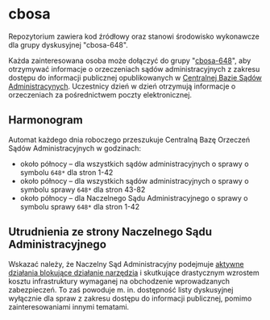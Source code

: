 # cbosa

Repozytorium zawiera kod źródłowy oraz stanowi środowisko wykonawcze dla grupy dyskusyjnej "cbosa-648". 

Każda zainteresowana osoba może dołączyć do grupy "[cbosa-648](https://groups.google.com/forum/#!forum/cbosa-648)", aby otrzymywać informacje o orzeczeniach sądów administracyjnych z zakresu dostępu do informacji publicznej opublikowanych w [Centralnej Bazie Sądów Administracynych](http://orzeczenia.nsa.gov.pl/cbo/query). Uczestnicy dzień w dzień otrzymują informacje o orzeczeniach za pośrednictwem poczty elektronicznej.

## Harmonogram

Automat każdego dnia roboczego przeszukuje Centralną Bazę Orzeczeń Sądów Administracyjnych w godzinach:
- około północy – dla wszystkich sądów administracyjnych o sprawy o symbolu ```648*``` dla stron 1-42
- około północy – dla wszystkich sądów administracyjnych o sprawy o symbolu sprawy ```648*``` dla stron 43-82
- około północy – dla Naczelnego Sądu Administracyjnego o sprawy o symbolu sprawy ```648*``` dla stron 1-42

## Utrudnienia ze strony Naczelnego Sądu Administracyjnego

Wskazać należy, że Naczelny Sąd Administracyjny podejmuje [aktywne działania blokujące działanie narzędzia](https://ochrona.jawne.info.pl/2015/11/10/otwarte-dane-wsparciem-partnerstwa-obywatel-panstwo/) i skutkujące drastycznym wzrostem kosztu infrastruktury wymaganej na obchodzenie wprowadzanych zabezpieczeń. To zaś powoduje m. in. dostępność listy dyskusyjnej wyłącznie dla spraw z zakresu dostępu do informacji publicznej, pomimo zainteresowaniami innymi tematami.
